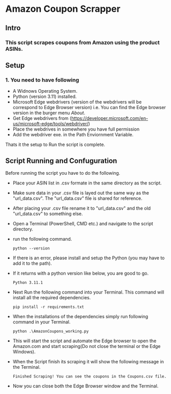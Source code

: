 # Amazon Coupon Scrapper

## Intro
### This script scrapes coupons from Amazon using the product ASINs.

## Setup
### 1. You need to have following
- A Widnows Operating System.
- Python (version 3.11) installed.
- Microsoft Edge webdrivers (version of the webdrivers will be correspond to Edge Browser version) i.e. You can find the Edge browser version in the burger menu *About*.
- Get Edge webdrivers from (https://developer.microsoft.com/en-us/microsoft-edge/tools/webdriver/)
- Place the webdrives in somewhere you have full permission
- Add the webdriver exe. in the Path Enviornment Variable.

Thats it the setup to Run the script is complete.

## Script Running and Confuguration
Before running the script you have to do the following.

- Place your ASIN list in .csv formate in the same directory as the script.
- Make sure data in your .csv file is layed out the same way as the "url_data.csv". The "url_data.csv" file is shared for reference.
- After placing your .csv file rename it to "url_data.csv" and the old "url_data.csv" to something else.
- Open a Terminal (PowerShell, CMD etc.) and navigate to the script directory.
- run the following command.
    
    `python --version`

- If there is an error, please install and setup the Python (you may have to add it to the path). 
- If it returns with a python version like below, you are good to go.

    `Python 3.11.1`

- Next Run the following command into your Terminal. This command will install all the required dependencies.
    
    `pip install -r requirements.txt`

- When the installations of the dependencies simply run following command in your Terminal.

    `python .\AmazonCoupons_working.py`

- This will start the script and automate the Edge browser to open the Amazon.com and start scraping(Do not close the terminal or the Edge Windows).

- When the Script finish its scraping it will show the following message in the Terminal.

    `Finished Scraping! You can see the coupons in the Coupons.csv file.`

- Now you can close both the Edge Browser window and the Terminal.


